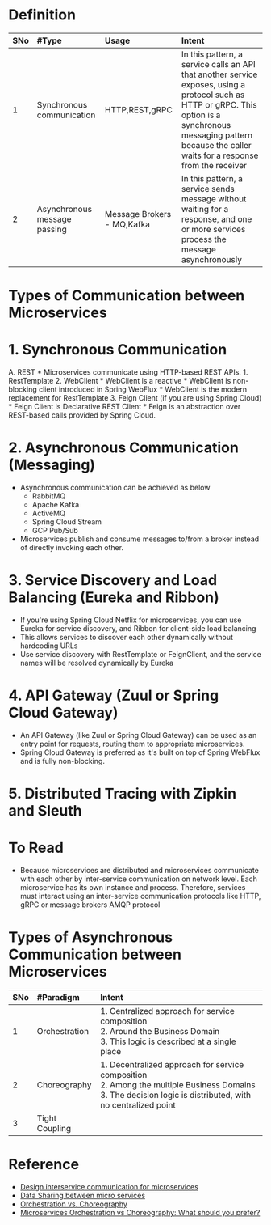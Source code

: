# Definition
|SNo| #Type  | Usage |Intent |
| :--- | :--- | :--- |:--- |
| 1 | Synchronous communication |HTTP,REST,gRPC| In this pattern, a service calls an API that another service exposes, using a protocol such as HTTP or gRPC. This option is a synchronous messaging pattern because the caller waits for a response from the receiver|
| 2 | Asynchronous message passing |Message Brokers - MQ,Kafka| In this pattern, a service sends message without waiting for a response, and one or more services process the message asynchronously|

# Types of Communication between Microservices
# 1. Synchronous Communication
  A. REST
     * Microservices communicate using HTTP-based REST APIs.
       1. RestTemplate
       2. WebClient
          * WebClient is a reactive
          * WebClient is non-blocking client introduced in Spring WebFlux
          * WebClient is the modern replacement for RestTemplate
       3. Feign Client (if you are using Spring Cloud)
          * Feign Client is Declarative REST Client
          * Feign is an abstraction over REST-based calls provided by Spring Cloud.
# 2. Asynchronous Communication (Messaging)
* Asynchronous communication can be achieved as below
  * RabbitMQ
  * Apache Kafka
  * ActiveMQ
  * Spring Cloud Stream
  * GCP Pub/Sub
* Microservices publish and consume messages to/from a broker instead of directly invoking each other.
# 3. Service Discovery and Load Balancing (Eureka and Ribbon)
* If you're using Spring Cloud Netflix for microservices, you can use Eureka for service discovery, and Ribbon for client-side load balancing
* This allows services to discover each other dynamically without hardcoding URLs
* Use service discovery with RestTemplate or FeignClient, and the service names will be resolved dynamically by Eureka
# 4. API Gateway (Zuul or Spring Cloud Gateway)
* An API Gateway (like Zuul or Spring Cloud Gateway) can be used as an entry point for requests, routing them to appropriate microservices.
* Spring Cloud Gateway is preferred as it's built on top of Spring WebFlux and is fully non-blocking.
# 5. Distributed Tracing with Zipkin and Sleuth




# To Read
* Because microservices are distributed and microservices communicate with each other by inter-service communication on network level. Each microservice has its own instance and process. Therefore, services must interact using an inter-service communication protocols like HTTP, gRPC or message brokers AMQP protocol

# Types of Asynchronous Communication between Microservices
|SNo| #Paradigm  | Intent |
| :--- | :--- | :--- |
| 1 | Orchestration | 1. Centralized approach for service composition<br>2. Around the Business Domain<br>3. This logic is described at a single place|
| 2 | Choreography | 1. Decentralized approach for service composition<br>2. Among the multiple Business Domains<br>3. The decision logic is distributed, with no centralized point|
| 3 | Tight Coupling | |


# Reference
* [Design interservice communication for microservices](https://docs.microsoft.com/en-us/azure/architecture/microservices/design/interservice-communicationhttps://docs.microsoft.com/en-us/azure/architecture/microservices/design/interservice-communication)
* [Data Sharing between micro services](https://stackoverflow.com/questions/41640621/data-sharing-between-micro-services)
* [Orchestration vs. Choreography](https://stackoverflow.com/questions/4127241/orchestration-vs-choreography)
* [Microservices Orchestration vs Choreography: What should you prefer?](https://www.accionlabs.com/microservices-orchestration-vs-choreography-what-to-prefer)
